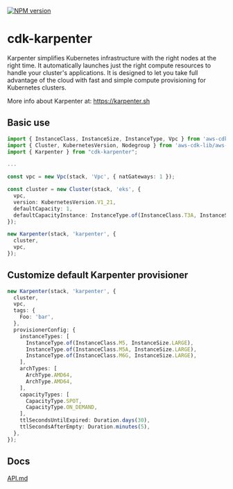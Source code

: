 [![NPM version](https://badge.fury.io/js/cdk-karpenter.svg)](https://badge.fury.io/js/cdk-karpenter)

# cdk-karpenter

Karpenter simplifies Kubernetes infrastructure with the right nodes at the right time. It automatically launches just the right compute resources to handle your cluster's applications. It is designed to let you take full advantage of the cloud with fast and simple compute provisioning for Kubernetes clusters.

More info about Karpenter at: https://karpenter.sh

## Basic use

```ts
import { InstanceClass, InstanceSize, InstanceType, Vpc } from 'aws-cdk-lib/aws-ec2';
import { Cluster, KubernetesVersion, Nodegroup } from 'aws-cdk-lib/aws-eks';
import { Karpenter } from "cdk-karpenter";

...

const vpc = new Vpc(stack, 'Vpc', { natGateways: 1 });

const cluster = new Cluster(stack, 'eks', {
  vpc,
  version: KubernetesVersion.V1_21,
  defaultCapacity: 1,
  defaultCapacityInstance: InstanceType.of(InstanceClass.T3A, InstanceSize.MEDIUM),
});

new Karpenter(stack, 'karpenter', {
  cluster,
  vpc,
});

```

## Customize default Karpenter provisioner

```ts
new Karpenter(stack, 'karpenter', {
  cluster,
  vpc,
  tags: {
    Foo: 'bar',
  },
  provisionerConfig: {
    instanceTypes: [
      InstanceType.of(InstanceClass.M5, InstanceSize.LARGE),
      InstanceType.of(InstanceClass.M5A, InstanceSize.LARGE),
      InstanceType.of(InstanceClass.M6G, InstanceSize.LARGE),
    ],
    archTypes: [
      ArchType.AMD64,
      ArchType.AMD64,
    ],
    capacityTypes: [
      CapacityType.SPOT,
      CapacityType.ON_DEMAND,
    ],
    ttlSecondsUntilExpired: Duration.days(30),
    ttlSecondsAfterEmpty: Duration.minutes(5),
  },
});
```

## Docs

[API.md](./API.md)